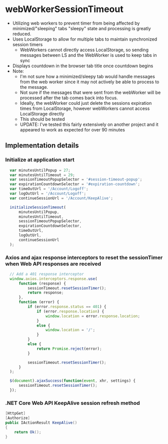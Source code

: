 # webWorkerSessionTimeout
- Utilizing web workers to prevent timer from being affected by minimized/"sleeping" tabs "sleepy" state and processing is greatly reduced.
- Uses LocalStorage to allow for multiple tabs to maintain synchronized session timers 
  - WebWorkers cannot directly access LocalStorage, so sending messages between LS and the WebWorker is used to keep tabs in sync
- Displays countdown in the browser tab title once countdown begins
- Note: 
    - I'm not sure how a minimized/sleepy tab would handle messages from the web worker since it may not actively be able to process to the message.  
    - Not sure if the messages that were sent from the webWorker will be processed after the tab comes back into focus.  
    - Ideally, the webWorker could just delete the sessions expiration times from LocalStorage, however webWorkers cannot access LocalStorage directly
    - This should be tested    
    - UPDATE: I've tested this fairly extensively on another project and it appeared to work as expected for over 90 minutes

## Implementation details
### Initialize at application start
```js 
  var minutesUntilPopup = 27;
  var minutesUntilTimeout = 29;
  var sessionTimeoutPopupSelector = '#session-timeout-popup';
  var expirationCountdownSelector = '#expiration-countdown';
  var timeOutUrl = '/Account/Logoff';
  var logOutUrl = '/Account/Logoff';
  var continueSessionUrl = '/Account/KeepAlive';

  initializeSessionTimeout(
      minutesUntilPopup,
      minutesUntilTimeout,
      sessionTimeoutPopupSelector,
      expirationCountdownSelector,
      timeOutUrl,
      logOutUrl,
      continueSessionUrl
  );
```
### Axios and ajax response interceptors to reset the sessionTimer when Web API responses are received
```js
  // Add a 401 response interceptor
  window.axios.interceptors.response.use(
      function (response) {
          sessionTimeout.resetSessionTimer();
          return response;
      },
      function (error) {
          if (error.response.status == 401) {
              if (error.response.location) {
                  window.location = error.response.location;
              }
              else {
                  window.location = '/';
              }
          }
          else {
              return Promise.reject(error);
          }

          sessionTimeout.resetSessionTimer();
      }
  );

  $(document).ajaxSuccess(function(event, xhr, settings) {
      sessionTimeout.resetSessionTimer();
  });
```

### .NET Core Web API KeepAlive session refresh method
```C#
[HttpGet]
[Authorize]
public IActionResult KeepAlive()
{
    return Ok();
}
```
